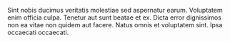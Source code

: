 Sint nobis ducimus veritatis molestiae sed aspernatur earum. Voluptatem enim officia culpa. Tenetur aut sunt beatae et ex. Dicta error dignissimos non ea vitae non quidem aut facere. Natus omnis et voluptatem sint. Ipsa occaecati occaecati.